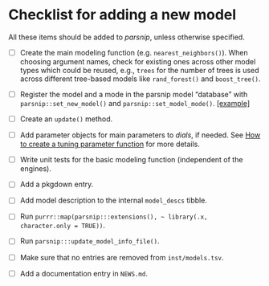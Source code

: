# Checklist for adding a new model

All these items should be added to *parsnip*, unless otherwise specified.

* [ ] Create the main modeling function (e.g. `nearest_neighbors()`). When choosing argument names, check for existing ones across other model types which could be reused, e.g., `trees` for the number of trees is used across different tree-based models like `rand_forest()` and `boost_tree()`.

* [ ] Register the model and a mode in the parsnip model “database” with `parsnip::set_new_model()` and `parsnip::set_model_mode()`. [[example]](https://github.com/tidymodels/parsnip/blob/c54f07b7e1f7ce164aab8f95bc7b1356b68558c8/R/proportional_hazards_data.R)

* [ ] Create an `update()` method.

* [ ] Add parameter objects for main parameters to *dials*, if needed. See [How to create a tuning parameter function](https://www.tidymodels.org/learn/develop/parameters/) for more details.

* [ ] Write unit tests for the basic modeling function (independent of the engines). 

* [ ] Add a pkgdown entry.

* [ ] Add model description to the internal `model_descs` tibble.

* [ ] Run `purrr::map(parsnip:::extensions(), ~ library(.x, character.only = TRUE))`.

* [ ] Run `parsnip:::update_model_info_file()`.

* [ ] Make sure that no entries are removed from `inst/models.tsv`.

* [ ] Add a documentation entry in `NEWS.md`.
